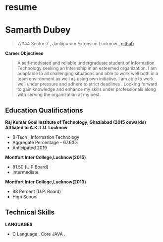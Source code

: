 # resume
# Samarth Dubey
>7/344 Sector-7 , Jankipuram Extension Lucknow , [github](github.com/samarthdubey5)

**Career Objectives**
>A self-motivated and reliable undergraduate student of Information Technology seeking an Internship in an
esteemed organization. I am adaptable to all challenging situations and able to work well both in a team
environment as well as using own initiative. I am able to work well under pressure and adhere to strict
deadlines . Looking forward to gain knowledge and enhance my skills under professionals along with serving
the organization at my best.

## Education Qualifications
**Raj Kumar Goel Institute of Technology, Ghaziabad (2015 onwards)**  
__Affliated to A.K.T.U. Lucknow__
- B-Tech , Information Technology
- Aggregate Percentage – 67.63%
- Anticipated 2019 

**Montfort Inter College,Lucknow(2015)**
- 81.50 (U.P Board)
- Intermediate  

**Montfort Inter College,Lucknow(2013)**
- 88 Percent (U.P. Board)
- High School
 
## Technical Skills
 
**LANGUAGES**
- C Language , Core JAVA .

